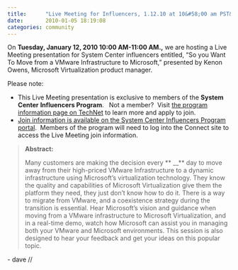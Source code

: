 ```yaml
---
title:      "Live Meeting for Influencers, 1.12.10 at 10&#58;00 am PST&#58; Moving from VMware to Microsoft"
date:       2010-01-05 18:19:08
categories: community
---
```

On **Tuesday, January 12, 2010 10:00 AM-11:00 AM.,** we are hosting a Live Meeting presentation for System Center influencers entitled, “So you Want To Move from a VMware Infrastructure to Microsoft,” presented by Kenon Owens, Microsoft Virtualization product manager.

Please note: 

  * This Live Meeting presentation is exclusive to members of the **System Center** **Influencers Program**.   Not a member?  Visit [the program information page on TechNet](https://technet.microsoft.com/ee532416.aspx) to learn more and apply to join. 
  * [Join information is available on the System Center Influencers Program portal](https://sharepoint.connect.microsoft.com/SystemCenterCommunity/Lists/Announcements/DispForm.aspx?ID=18&Source=https%3A%2F%2Fsharepoint%2Econnect%2Emicrosoft%2Ecom%2FSystemCenterCommunity%2FLists%2FAnnouncements%2FAllItems%2Easpx).  Members of the program will need to log into the Connect site to access the Live Meeting join information. 



> **Abstract:**
> 
> Many customers are making the decision every ** __** day to move away from their high-priced VMware Infrastructure to a dynamic infrastructure using Microsoft’s virtualization technology. They know the quality and capabilities of Microsoft Virtualization give them the platform they need, they just don’t know how to do it. There is a way to migrate from VMware, and a coexistence strategy during the transition is essential. Hear Microsoft’s vision and guidance when moving from a VMware infrastructure to Microsoft Virtualization, and in a real-time demo, watch how Microsoft can assist you in managing both your VMware and Microsoft environments. This session is also designed to hear your feedback and get your ideas on this popular topic.

\- dave //
